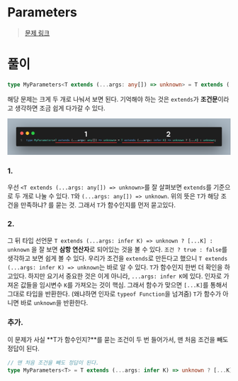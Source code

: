 # Parameters

> [문제 링크](https://github.com/type-challenges/type-challenges/blob/main/questions/03312-easy-parameters/README.ko.md)

# 풀이

```ts
type MyParameters<T extends (...args: any[]) => unknown> = T extends (...args: infer K) => unknown ? [...K] : unknown;
```

해당 문제는 크게 두 개로 나눠서 보면 된다.
기억해야 하는 것은 `extends`가 **조건문**이라고 생각하면 조금 쉽게 다가갈 수 있다.

![parameters](./images/parameters.png)

### 1.

우선 `<T extends (...args: any[]) => unknown>`를 잘 살펴보면
`extends`를 기준으로 두 개로 나눌 수 있다.
`T`와 `(...args: any[]) => unknown`.
위의 뜻은 `T`가 해당 조건을 만족하냐? 를 묻는 것.
그래서 `T`가 함수인지를 먼저 묻고있다.

### 2.

그 뒤 타입 선언문 `T extends (...args: infer K) => unknown ? [...K] : unknown` 을 잘 보면 **삼항 연산자**로 되어있는 것을 볼 수 있다.
`조건 ? true : false`를 생각하고 보면 쉽게 볼 수 있다.
우리가 조건을 `extends`로 만든다고 했으니 `T extends (...args: infer K) => unknown`는 바로 알 수 있다.
`T`가 함수인지 한번 더 확인을 하고있다. 하지만 요기서 중요한 것은 이게 아니라, `...args: infer K`에 있다.
인자로 가져온 값들을 임시변수 `K`를 가져오는 것이 핵심. 그래서 함수가 맞으면 `[...K]`를 통해서 그대로 타입을 반환한다. (왜냐하면 인자로 `typeof Function`을 넘겨줌)
`T`가 함수가 아니면 바로 `unknown`을 반환한다.

### 추가.

이 문제가 사실 **T가 함수인지?**를 묻는 조건이 두 번 들어가서, 맨 처음 조건을 빼도 정답이 된다.

```ts
// 맨 처음 조건을 빼도 정답이 된다.
type MyParameters<T> = T extends (...args: infer K) => unknown ? [...K] : unknown;
```
